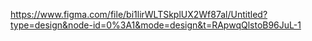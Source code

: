 https://www.figma.com/file/bi1lirWLTSkplUX2Wf87al/Untitled?type=design&node-id=0%3A1&mode=design&t=RApwqQlstoB96JuL-1